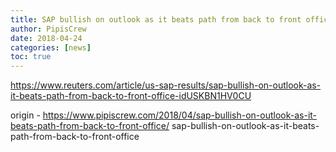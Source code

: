 ```yaml
---
title: SAP bullish on outlook as it beats path from back to front office
author: PipisCrew
date: 2018-04-24
categories: [news]
toc: true
---
```


https://www.reuters.com/article/us-sap-results/sap-bullish-on-outlook-as-it-beats-path-from-back-to-front-office-idUSKBN1HV0CU

origin - https://www.pipiscrew.com/2018/04/sap-bullish-on-outlook-as-it-beats-path-from-back-to-front-office/ sap-bullish-on-outlook-as-it-beats-path-from-back-to-front-office